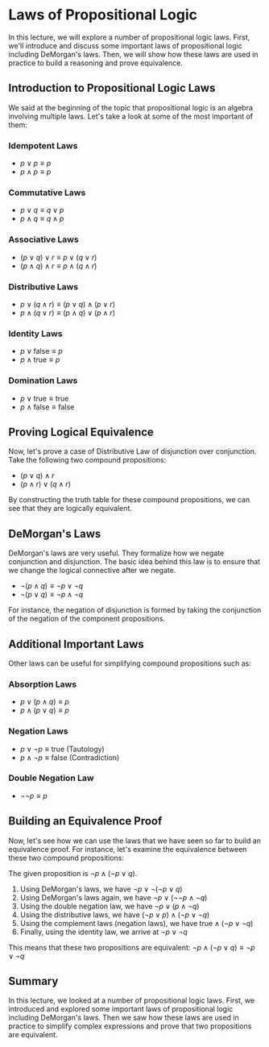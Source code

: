 # Laws of Propositional Logic

In this lecture, we will explore a number of propositional logic laws. First, we'll introduce and discuss some important laws of propositional logic including DeMorgan's laws. Then, we will show how these laws are used in practice to build a reasoning and prove equivalence.

## Introduction to Propositional Logic Laws

We said at the beginning of the topic that propositional logic is an algebra involving multiple laws. Let's take a look at some of the most important of them:

### Idempotent Laws
- $p \lor p \equiv p$ 
- $p \land p \equiv p$

### Commutative Laws
- $p \lor q \equiv q \lor p$
- $p \land q \equiv q \land p$

### Associative Laws
- $(p \lor q) \lor r \equiv p \lor (q \lor r)$
- $(p \land q) \land r \equiv p \land (q \land r)$

### Distributive Laws
- $p \lor (q \land r) \equiv (p \lor q) \land (p \lor r)$
- $p \land (q \lor r) \equiv (p \land q) \lor (p \land r)$

### Identity Laws
- $p \lor \text{false} \equiv p$
- $p \land \text{true} \equiv p$

### Domination Laws
- $p \lor \text{true} \equiv \text{true}$
- $p \land \text{false} \equiv \text{false}$

## Proving Logical Equivalence

Now, let's prove a case of Distributive Law of disjunction over conjunction. Take the following two compound propositions:
- $(p \lor q) \land r$
- $(p \land r) \lor (q \land r)$

By constructing the truth table for these compound propositions, we can see that they are logically equivalent.

## DeMorgan's Laws

DeMorgan's laws are very useful. They formalize how we negate conjunction and disjunction. The basic idea behind this law is to ensure that we change the logical connective after we negate.

- $\neg(p \land q) \equiv \neg p \lor \neg q$
- $\neg(p \lor q) \equiv \neg p \land \neg q$

For instance, the negation of disjunction is formed by taking the conjunction of the negation of the component propositions.

## Additional Important Laws

Other laws can be useful for simplifying compound propositions such as:

### Absorption Laws
- $p \lor (p \land q) \equiv p$
- $p \land (p \lor q) \equiv p$

### Negation Laws
- $p \lor \neg p \equiv \text{true}$ (Tautology)
- $p \land \neg p \equiv \text{false}$ (Contradiction)

### Double Negation Law
- $\neg\neg p \equiv p$

## Building an Equivalence Proof

Now, let's see how we can use the laws that we have seen so far to build an equivalence proof. For instance, let's examine the equivalence between these two compound propositions:

The given proposition is $\neg p \land (\neg p \lor q)$.

1. Using DeMorgan's laws, we have $\neg p \lor \neg(\neg p \lor q)$
2. Using DeMorgan's laws again, we have $\neg p \lor (\neg\neg p \land \neg q)$
3. Using the double negation law, we have $\neg p \lor (p \land \neg q)$
4. Using the distributive laws, we have $(\neg p \lor p) \land (\neg p \lor \neg q)$
5. Using the complement laws (negation laws), we have $\text{true} \land (\neg p \lor \neg q)$
6. Finally, using the identity law, we arrive at $\neg p \lor \neg q$

This means that these two propositions are equivalent: $\neg p \land (\neg p \lor q) \equiv \neg p \lor \neg q$

## Summary

In this lecture, we looked at a number of propositional logic laws. First, we introduced and explored some important laws of propositional logic including DeMorgan's laws. Then we saw how these laws are used in practice to simplify complex expressions and prove that two propositions are equivalent.
